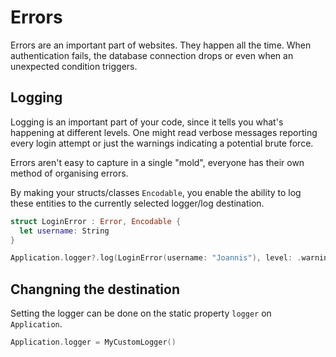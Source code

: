 # Errors

Errors are an important part of websites. They happen all the time. When authentication fails, the database connection drops or even when an unexpected condition triggers.

## Logging

Logging is an important part of your code, since it tells you what's happening at different levels. One might read verbose messages reporting every login attempt or just the warnings indicating a potential brute force.

Errors aren't easy to capture in a single "mold", everyone has their own method of organising errors.

By making your structs/classes `Encodable`, you enable the ability to log these entities to the currently selected logger/log destination.

```swift
struct LoginError : Error, Encodable {
  let username: String
}

Application.logger?.log(LoginError(username: "Joannis"), level: .warning)
```

## Changning the destination

Setting the logger can be done on the static property `logger` on `Application`.

```swift
Application.logger = MyCustomLogger()
```
